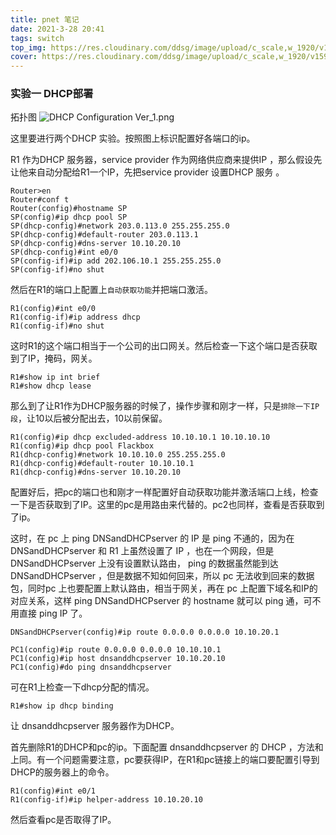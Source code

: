 ```yaml
---
title: pnet 笔记
date: 2021-3-28 20:41
tags: switch
top_img: https://res.cloudinary.com/ddsg/image/upload/c_scale,w_1920/v1593394961/taylor-vick-M5tzZtFCOfs-unsplash_rpv2ax.jpg
cover: https://res.cloudinary.com/ddsg/image/upload/c_scale,w_1920/v1593394961/taylor-vick-M5tzZtFCOfs-unsplash_rpv2ax.jpg
---
```


### 实验一 DHCP部署
拓扑图
![DHCP Configuration Ver_1.png](https://i.loli.net/2021/03/29/upnBSqQ8xvyLlfk.png)

这里要进行两个DHCP 实验。按照图上标识配置好各端口的ip。

R1 作为DHCP 服务器，service provider 作为网络供应商来提供IP ，那么假设先让他来自动分配给R1一个IP，先把service provider 设置DHCP 服务 。

```
Router>en
Router#conf t
Router(config)#hostname SP
SP(config)#ip dhcp pool SP
SP(dhcp-config)#network 203.0.113.0 255.255.255.0
SP(dhcp-config)#default-router 203.0.113.1
SP(dhcp-config)#dns-server 10.10.20.10
SP(dhcp-config)#int e0/0
SP(config-if)#ip add 202.106.10.1 255.255.255.0
SP(config-if)#no shut
```

然后在R1的端口上配置上`自动获取功能`并把端口激活。

```
R1(config)#int e0/0
R1(config-if)#ip address dhcp
R1(config-if)#no shut
```

这时R1的这个端口相当于一个公司的出口网关。然后检查一下这个端口是否获取到了IP，掩码，网关。

```
R1#show ip int brief
R1#show dhcp lease
```

那么到了让R1作为DHCP服务器的时候了，操作步骤和刚才一样，只是`排除一下IP段`，让10以后被分配出去，10以前保留。

```
R1(config)#ip dhcp excluded-address 10.10.10.1 10.10.10.10
R1(config)#ip dhcp pool Flackbox
R1(dhcp-config)#network 10.10.10.0 255.255.255.0
R1(dhcp-config)#default-router 10.10.10.1
R1(dhcp-config)#dns-server 10.10.20.10
```

配置好后，把pc的端口也和刚才一样配置好自动获取功能并激活端口上线，检查一下是否获取到了IP。这里的pc是用路由来代替的。pc2也同样，查看是否获取到了ip。

这时，在 pc 上 ping DNSandDHCPserver 的 IP 是 ping 不通的，因为在DNSandDHCPserver 和 R1 上虽然设置了 IP ，也在一个网段，但是 DNSandDHCPserver 上没有设置默认路由， ping 的数据虽然能到达 DNSandDHCPserver ，但是数据不知如何回来，所以 pc 无法收到回来的数据包，同时pc 上也要配置上默认路由，相当于网关，再在 pc 上配置下域名和IP的对应关系，这样 ping DNSandDHCPserver 的 hostname 就可以 ping 通，可不用直接 ping IP 了。

```
DNSandDHCPserver(config)#ip route 0.0.0.0 0.0.0.0 10.10.20.1

PC1(config)#ip route 0.0.0.0 0.0.0.0 10.10.10.1
PC1(config)#ip host dnsanddhcpserver 10.10.20.10
PC1(config)#do ping dnsanddhcpserver
```

可在R1上检查一下dhcp分配的情况。

```
R1#show ip dhcp binding 
```

让 dnsanddhcpserver 服务器作为DHCP。

首先删除R1的DHCP和pc的ip。下面配置 dnsanddhcpserver 的 DHCP ，方法和上同。有一个问题需要注意，pc要获得IP，在R1和pc链接上的端口要配置引导到DHCP的服务器上的命令。

```
R1(config)#int e0/1
R1(config-if)#ip helper-address 10.10.20.10
```

然后查看pc是否取得了IP。